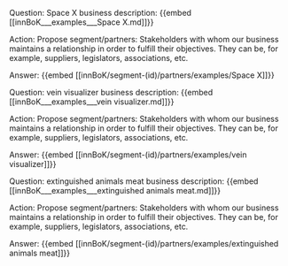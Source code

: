 Question: Space X business description:
{{embed [[innBoK___examples___Space X.md]]}}

Action: Propose segment/partners: Stakeholders with whom our business maintains a relationship in order to fulfill their objectives. They can be, for example, suppliers, legislators, associations, etc.

Answer:
{{embed [[innBoK/segment-(id)/partners/examples/Space X]]}}

Question: vein visualizer business description:
{{embed [[innBoK___examples___vein visualizer.md]]}}

Action: Propose segment/partners: Stakeholders with whom our business maintains a relationship in order to fulfill their objectives. They can be, for example, suppliers, legislators, associations, etc.

Answer:
{{embed [[innBoK/segment-(id)/partners/examples/vein visualizer]]}}

Question: extinguished animals meat business description:
{{embed [[innBoK___examples___extinguished animals meat.md]]}}

Action: Propose segment/partners: Stakeholders with whom our business maintains a relationship in order to fulfill their objectives. They can be, for example, suppliers, legislators, associations, etc.

Answer:
{{embed [[innBoK/segment-(id)/partners/examples/extinguished animals meat]]}}













